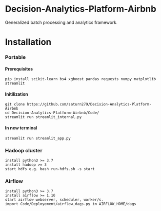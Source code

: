 # Decision-Analytics-Platform-Airbnb
Generalized batch processing and analytics framework.

# Installation
### Portable
#### Prerequisites

    pip install scikit-learn bs4 xgboost pandas requests numpy matplotlib streamlit 
#### Initilization
    git clone https://github.com/saturn279/Decision-Analytics-Platform-Airbnb
    cd Decision-Analytics-Platform-Airbnb/Code/
    streamlit run streamlit_internal.py 
#### In new terminal
    streamlit run streamlit_app.py

### Hadoop cluster
    install python3 >= 3.7
    install hadoop >= 3
    start hdfs e.g. bash run-hdfs.sh -s start

### Airflow
    install python3 >= 3.7
    install airflow >= 1.10
    start airflow webserver, scheduler, worker/s.
    import Code/Deployement/airflow_dags.py in AIRFLOW_HOME/dags

    
